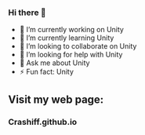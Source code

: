 ### Hi there 👋
- 🔭 I’m currently working on Unity
- 🌱 I’m currently learning Unity
- 👯 I’m looking to collaborate on Unity
- 🤔 I’m looking for help with Unity
- 💬 Ask me about Unity
- ⚡ Fun fact: Unity

## Visit my web page:
### Crashiff.github.io
